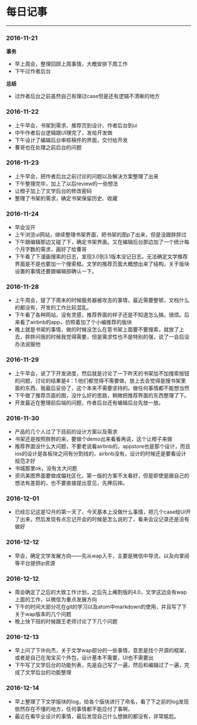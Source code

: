 ﻿# 每日记事

---
### 2016-11-21


**事务**

- 早上周会，整理回顾上周事情，大概安排下周工作
- 下午过作者后台

**总结**

- 过作者后台之前虽然自己有理过case但是还有逻辑不清晰的地方

### 2016-11-22
- 上午早会，书架到需求、推荐页到设计、作者后台到ui
- 中午作者后台逻辑跟UI理完了，发给开发做
- 下午设计了编辑后台审核稿件的界面，交付给开发
- 曹哥也在处理之前后台的问题

### 2016-11-23
- 上午早会，把作者后台之前讨论的问题以及解决方案整理了出来
- 下午整理完毕，加上了以后review的一些想法
- 让橙子加上了文学后台的修改密码
- 整理了书架的需求，确定书架保留历史、收藏

### 2016-11-24
- 早会没开
- 上午浏览ui网站，继续整理书架界面，把书架的图p了出来，但是没跟胖胖过
- 下午跟编辑那边又碰了下，确定书架界面。又在编辑后台那边加了一个统计每个月字数的需求，画好了给曹哥
- 下午看了下漫画搜索的日志，发现3.0到3.1版本没记日志。无法确定文学推荐界面是不是也要加一个搜索框。文学的推荐页面大概想出来了结构，关于版块设置的事情还要跟编辑部确认一下。

### 2016-11-28
- 上午周会，提了下周末的时候服务器被攻击的事情，最近需要整顿，文档什么的都没有，开发的工作比较混乱。
- 下午看了各种网站，没有灵感，推荐界面的样子还是不知道怎么搞，很烦。后来看了airbnb的app，仿照着加了个小编推荐的版块
- 晚上就是书架的事情，做的时候没怎么在意书架上面要不要搜索，就放了上去，胖胖问我的时候我觉得需要，但是需求性也不是特别的强，说了一会后没办法说服他

### 2016-11-29
- 上午早会，说了下开发进度，然后就是讨论了一下昨天的书架加不加搜索按钮的问题，讨论的结果是4：1.他们都觉得不需要做，放上去会觉得是搜书架里面的东西，我最后妥协了，这个本来不需要坚持的。做任何事情都不能想当然
- 下午做了推荐页面的图，没什么好的思路，稍微把推荐界面的东西整理了下。
- 开发最近在整理前后端的问题，作者后台还有编辑后台先放一放。

### 2016-11-30
- 产品的几个人过了下目前的设计方案以及需求
- 书架还是按照胖胖的来，要做个demo出来看看再说，这个让橙子来做
- 推荐界面没什么大问题，不要老说看airbnb的，appstore也是那个设计，而且ios的设计是各板块之间有分割线的，airbnb没有，设计的时候还是要看设计规范才好
- 书城那里ok，没有太大问题
- 资讯美图界面要做成偏社区化，第一版的方案不太看好，但是即使是跟自己的想法有差距的，也不要直接提出意见，先捧后摔。

### 2016-12-01
- 已经忘记这是12月的第一天了，今天基本上没做什么事情，把几个case给UI开了出来，然后发现有点忘记开会的时候是怎么说的了，看来会议记录还是没有做好

### 2016-12-12
- 早会，确定文学发展方向——先从wap入手，主要是微信中导流，以及向掌阅等平台提供ip资源

### 2016-12-12
- 周会确定了之后的大致工作计划，之后先上阉割版的4.0，文学这边会有wap上面的工作，以微信为重点发展方向
- 下午的时间大部分花在git的学习以及atom中markdown的使用，并且写了下关于wap版本的几个问题
- 晚上快下班的时候跟王老师讨论了下几个问题

### 2016-12-13
- 早上问了下许向杰，关于文学wap部分的一些事情，意思是找个开源的框架，或者是自己在淘宝买个外包，设计基本不需要，UI也不需要出
- 下午写了文学后台的功能列表，先是自己写了一遍，然后和编辑过了一遍，完成了文学后台的功能整理

### 2016-12-14
- 早上整理了下文学版块的log，给各个版块进行了命名，看了下之前的log发现依然存在不懂的地方，任何事情都不能应付了事啊，
- 最近在看毕业设计的事情，最后发现自己什么想做的都没有，非常尴尬。
